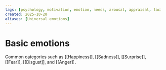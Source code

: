 ```yaml
---
tags: [psychology, motivation, emotion, needs, arousal, appraisal, facial-expression, amygdala]
created: 2025-10-20
aliases: [Universal emotions]
---
```

# Basic emotions

Common categories such as [[Happiness]], [[Sadness]], [[Surprise]], [[Fear]], [[Disgust]], and [[Anger]].
